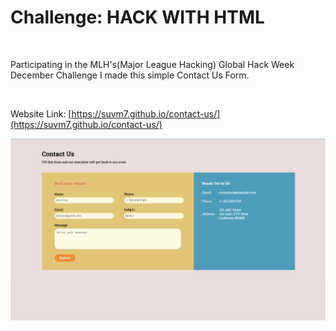 Challenge: HACK WITH HTML
===============
<br>

Participating in the MLH's(Major League Hacking) Global Hack Week December Challenge I made this simple Contact Us Form.

<br>

Website Link: [https://suvm7.github.io/contact-us/](https://suvm7.github.io/contact-us/)

!["Contact Us Form Website"](./images/contact-us.png)